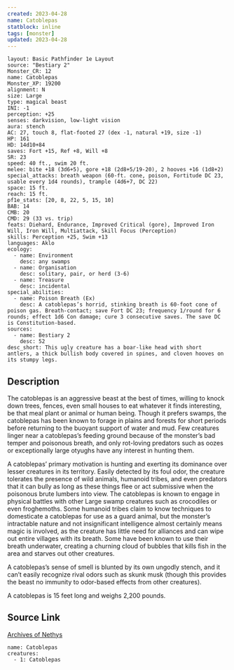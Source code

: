 ```yaml
---
created: 2023-04-28
name: Catoblepas
statblock: inline
tags: [monster]
updated: 2023-04-28
---
```

```statblock
layout: Basic Pathfinder 1e Layout
source: "Bestiary 2"
Monster_CR: 12
name: Catoblepas
Monster_XP: 19200
alignment: N
size: Large
type: magical beast
INI: -1
perception: +25
senses: darkvision, low-light vision
aura: stench
AC: 27, touch 8, flat-footed 27 (dex -1, natural +19, size -1)
HP: 161
HD: 14d10+84
saves: Fort +15, Ref +8, Will +8
SR: 23
speed: 40 ft., swim 20 ft.
melee: bite +18 (3d6+5), gore +18 (2d8+5/19-20), 2 hooves +16 (1d8+2)
special_attacks: breath weapon (60-ft. cone, poison, Fortitude DC 23, usable every 1d4 rounds), trample (4d6+7, DC 22)
space: 15 ft.
reach: 15 ft.
pf1e_stats: [20, 8, 22, 5, 15, 10]
BAB: 14
CMB: 20
CMD: 29 (33 vs. trip)
feats: Diehard, Endurance, Improved Critical (gore), Improved Iron Will, Iron Will, Multiattack, Skill Focus (Perception)
skills: Perception +25, Swim +13
languages: Aklo
ecology:
  - name: Environment
    desc: any swamps
  - name: Organisation
    desc: solitary, pair, or herd (3-6)
  - name: Treasure
    desc: incidental
special_abilities:
  - name: Poison Breath (Ex)
    desc: A catoblepas’s horrid, stinking breath is 60-foot cone of poison gas. Breath-contact; save Fort DC 23; frequency 1/round for 6 rounds; effect 1d6 Con damage; cure 3 consecutive saves. The save DC is Constitution-based.
sources:
  - name: Bestiary 2
    desc: 52
desc_short: This ugly creature has a boar-like head with short antlers, a thick bullish body covered in spines, and cloven hooves on its stumpy legs. 
```
## Description
The catoblepas is an aggressive beast at the best of times, willing to knock down trees, fences, even small houses to eat whatever it finds interesting, be that meal plant or animal or human being. Though it prefers swamps, the catoblepas has been known to forage in plains and forests for short periods before returning to the buoyant support of water and mud. Few creatures linger near a catoblepas’s feeding ground because of the monster’s bad temper and poisonous breath, and only rot-loving predators such as oozes or exceptionally large otyughs have any interest in hunting them. 

A catoblepas’ primary motivation is hunting and exerting its dominance over lesser creatures in its territory. Easily detected by its foul odor, the creature tolerates the presence of wild animals, humanoid tribes, and even predators that it can bully as long as these things flee or act submissive when the poisonous brute lumbers into view. The catoblepas is known to engage in physical battles with other Large swamp creatures such as crocodiles or even froghemoths. Some humanoid tribes claim to know techniques to domesticate a catoblepas for use as a guard animal, but the monster’s intractable nature and not insignificant intelligence almost certainly means magic is involved, as the creature has little need for alliances and can wipe out entire villages with its breath. Some have been known to use their breath underwater, creating a churning cloud of bubbles that kills fish in the area and starves out other creatures. 

A catoblepas’s sense of smell is blunted by its own ungodly stench, and it can’t easily recognize rival odors such as skunk musk (though this provides the beast no immunity to odor-based effects from other creatures). 

A catoblepas is 15 feet long and weighs 2,200 pounds.
## Source Link
[Archives of Nethys](https://aonprd.com/MonsterDisplay.aspx?ItemName=Catoblepas)
```encounter-table
name: Catoblepas
creatures:
  - 1: Catoblepas
```
